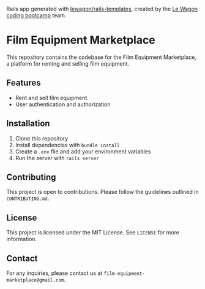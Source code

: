 Rails app generated with [lewagon/rails-templates](https://github.com/lewagon/rails-templates), created by the [Le Wagon coding bootcamp](https://www.lewagon.com) team.
# Film Equipment Marketplace

This repository contains the codebase for the Film Equipment Marketplace, a platform for renting and selling film equipment.

## Features

- Rent and sell film equipment
- User authentication and authorization

## Installation

1. Clone this repository
2. Install dependencies with `bundle install`
3. Create a `.env` file and add your environment variables
4. Run the server with `rails server`

## Contributing

This project is open to contributions. Please follow the guidelines outlined in `CONTRIBUTING.md`.

## License

This project is licensed under the MIT License. See `LICENSE` for more information.

## Contact

For any inquiries, please contact us at `film-equipment-marketplace@gmail.com`.

